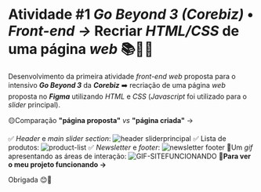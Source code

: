 # **Atividade #1**  ***Go Beyond 3 (Corebiz)*** **•** ***Front-end →*** Recriar *HTML/CSS* de uma página *web* 📚🚀✨

Desenvolvimento da primeira atividade *front-end web* proposta para o intensivo ***Go Beyond 3*** da ***Corebiz*** ➡️ recriação de uma página *web* proposta no ***Figma*** utilizando *HTML* e *CSS* (*Javascript* foi utilizado para o *slider* principal).

🟡Comparação **"página proposta"** *vs* **"página criada"** →

✅ *Header* e *main slider section*:
![header sliderprincipal](https://user-images.githubusercontent.com/72312529/133173862-f60ca64b-db9f-4053-80c0-e881a5c82528.png)
✅ Lista de produtos:
![product-list](https://user-images.githubusercontent.com/72312529/133173879-7bf1d782-408c-4fd0-b206-88192b1bfe68.png)
✅ *Newsletter* e *footer*:
![newsletter footer](https://user-images.githubusercontent.com/72312529/133173898-ec6c3660-c5c0-4a63-985d-7c47550b6850.png)
🔴Um *gif* apresentando as áreas de interação:
![GIF-SITEFUNCIONANDO](https://user-images.githubusercontent.com/72312529/133173917-dbc76420-ffc3-45c2-81d8-cea3c857d49b.gif)
📌**Para ver o meu projeto funcionando →**

Obrigada 😊🌹
